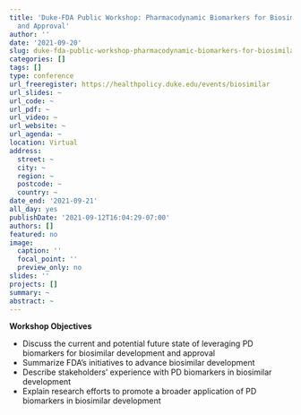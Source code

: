 ```yaml
---
title: 'Duke-FDA Public Workshop: Pharmacodynamic Biomarkers for Biosimilar Development
  and Approval'
author: ''
date: '2021-09-20'
slug: duke-fda-public-workshop-pharmacodynamic-biomarkers-for-biosimilar-development-and-approval
categories: []
tags: []
type: conference
url_freeregister: https://healthpolicy.duke.edu/events/biosimilar
url_slides: ~
url_code: ~
url_pdf: ~
url_video: ~
url_website: ~
url_agenda: ~
location: Virtual
address:
  street: ~
  city: ~
  region: ~
  postcode: ~
  country: ~
date_end: '2021-09-21'
all_day: yes
publishDate: '2021-09-12T16:04:29-07:00'
authors: []
featured: no
image:
  caption: ''
  focal_point: ''
  preview_only: no
slides: ''
projects: []
summary: ~
abstract: ~
---
```


<!--more-->
**Workshop Objectives**
- Discuss the current and potential future state of leveraging PD biomarkers for biosimilar development and approval   
- Summarize FDA’s initiatives to advance biosimilar development   
- Describe stakeholders’ experience with PD biomarkers in biosimilar development    
- Explain research efforts to promote a broader application of PD biomarkers in biosimilar development  